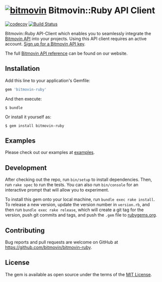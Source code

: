 # [![bitmovin](http://bitmovin-a.akamaihd.net/webpages/bitmovin-logo-github.png)](http://www.bitmovin.com) Bitmovin::Ruby API Client
[![codecov](https://codecov.io/gh/bitmovin/bitmovin-ruby/branch/develop/graph/badge.svg)](https://codecov.io/gh/bitmovin/bitmovin-ruby)
[![Build Status](https://travis-ci.org/bitmovin/bitmovin-ruby.svg?branch=develop)](https://travis-ci.org/bitmovin/bitmovin-ruby)

Bitmovin::Ruby API-Client which enables you to seamlessly integrate the [Bitmovin API](https://bitmovin.com/video-infrastructure-service-bitmovin-api/) into your projects.
Using this API client requires an active account. [Sign up for a Bitmovin API key](https://bitmovin.com/bitmovins-video-api/).

The full [Bitmovin API reference](https://bitmovin.com/encoding-documentation/bitmovin-api/) can be found on our website.

## Installation

Add this line to your application's Gemfile:

```ruby
gem 'bitmovin-ruby'
```

And then execute:

    $ bundle

Or install it yourself as:

    $ gem install bitmovin-ruby

## Examples

Please check out our examples at [examples](https://github.com/bitmovin/bitmovin-ruby/tree/develop/examples).

## Development

After checking out the repo, run `bin/setup` to install dependencies. Then, run `rake spec` to run the tests. You can also run `bin/console` for an interactive prompt that will allow you to experiment.

To install this gem onto your local machine, run `bundle exec rake install`. To release a new version, update the version number in `version.rb`, and then run `bundle exec rake release`, which will create a git tag for the version, push git commits and tags, and push the `.gem` file to [rubygems.org](https://rubygems.org).

## Contributing

Bug reports and pull requests are welcome on GitHub at https://github.com/bitmovin/bitmovin-ruby.


## License

The gem is available as open source under the terms of the [MIT License](http://opensource.org/licenses/MIT).

